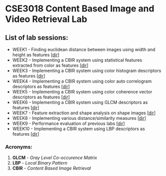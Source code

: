 # CSE3018 Content Based Image and Video Retrieval Lab

## List of lab sessions:

* WEEK1 - Finding euclidean distance between images using width and height as features [[dir](https://github.com/raj1603chdry/CSE3018-Content-Based-Image-and-Video-Retrieval-Lab/tree/master/WEEK1)]
* WEEK2 - Implementing a CBIR system using statistical features extracted from color as features [[dir](https://github.com/raj1603chdry/CSE3018-Content-Based-Image-and-Video-Retrieval-Lab/tree/master/WEEK2)]
* WEEK3 - Implementing a CBIR system using color histogram descriptors as features [[dir](https://github.com/raj1603chdry/CSE3018-Content-Based-Image-and-Video-Retrieval-Lab/tree/master/WEEK3)]
* WEEK4 - Implementing a CBIR system using color auto correlogram descriptors as features [[dir](https://github.com/raj1603chdry/CSE3018-Content-Based-Image-and-Video-Retrieval-Lab/tree/master/WEEK4)]
* WEEK5 - Implementing a CBIR system using color coherence vector descriptors as features [[dir](https://github.com/raj1603chdry/CSE3018-Content-Based-Image-and-Video-Retrieval-Lab/tree/master/WEEK5)]
* WEEK6 - Implementing a CBIR system using GLCM descriptors as features [[dir](https://github.com/raj1603chdry/CSE3018-Content-Based-Image-and-Video-Retrieval-Lab/tree/master/WEEK6)]
* WEEK7 - Feature extraction and shape analysis on shape images [[dir](https://github.com/raj1603chdry/CSE3018-Content-Based-Image-and-Video-Retrieval-Lab/tree/master/WEEK7)]
* WEEK8 - Implementing various distance/similarity measures [[dir](https://github.com/raj1603chdry/CSE3018-Content-Based-Image-and-Video-Retrieval-Lab/tree/master/WEEK8)]
* WEEK9 - Performance evaluation of previous labs [[dir](https://github.com/raj1603chdry/CSE3018-Content-Based-Image-and-Video-Retrieval-Lab/tree/master/WEEK9)]
* WEEK10 - Implementing a CBIR system using LBP descriptors as features [[dir](https://github.com/raj1603chdry/CSE3018-Content-Based-Image-and-Video-Retrieval-Lab/tree/master/WEEK10)]

### Acronyms:

1. **GLCM** - *Gray Level Co-occurence Matrix*
2. **LBP** - *Local Binary Pattern*
3. **CBIR** - *Content Based Image Retrieval*
